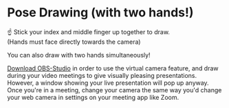 # Pose Drawing (with two hands!)

☝ Stick your index and middle finger up together to draw.\
(Hands must face directly towards the camera)

You can also draw with two hands simultaneously!

[Download OBS-Studio](https://obsproject.com/ "OBS-Studio Download") in order to use the virtual camera feature, and draw during your video meetings to give visually pleasing presentations. However, a window showing your live presentation will pop up anyway.
Once you're in a meeting, change your camera the same way you'd change your web camera in settings on your meeting app like Zoom.

